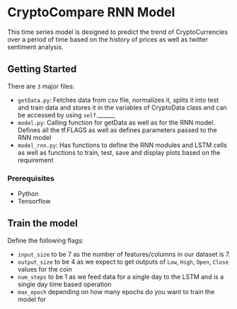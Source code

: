 # CryptoCompare RNN Model

This time series model is designed to predict the trend of CryptoCurrencies over a period of time based on the history of prices as well as twitter sentiment analysis.

## Getting Started

There are `3` major files:
  * `getData.py`: Fetches data from csv file, normalizes it, splits it into test and train data and stores it in the variables of                         CryptoData class and can be accessed by using `self`.______
  * `model.py`:   Calling function for getData as well as for the RNN model. Defines all the tf.FLAGS as well as defines parameters                       passed to the RNN model
  * `model_rnn.py`: Has functions to define the RNN modules and LSTM cells as well as functions to train, test, save and display plots                       based on the requirement

### Prerequisites

* Python
* Tensorflow


## Train the model

Define the following flags:
* `input_size` to be 7 as the number of features/columns in our dataset is 7.
* `output_size` to be 4 as we expect to get outputs of `Low`, `High`, `Open`, `Close` values for the coin
* `num_steps` to be 1 as we feed data for a single day to the LSTM and is a single day time based operation
* `max_epoch` depending on how many epochs do you want to train the model for


